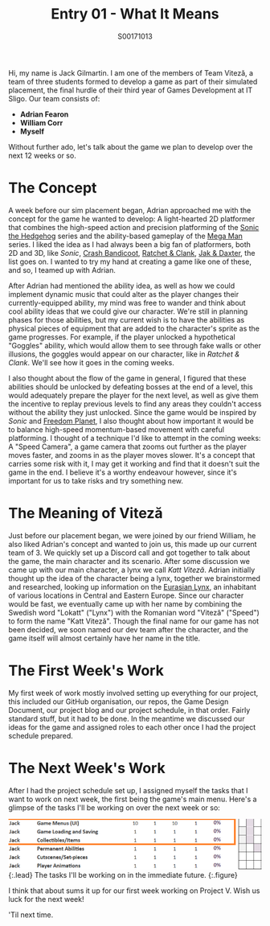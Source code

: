 ﻿---
layout: post
title: Entry 01 - What It Means
description: >
  My first blog post for _Project Viteză_, where I explain what it's all about.
author: S00171013
---

Hi, my name is Jack Gilmartin. I am one of the members of Team Viteză, a team of three students formed to develop a game as part of their simulated placement,
the final hurdle of their third year of Games Development at IT Sligo. Our team consists of:

*   **Adrian Fearon**
*   **William Corr**
*   **Myself**

Without further ado, let's talk about the game we plan to develop over the next 12 weeks or so.

# The Concept

A week before our sim placement began, Adrian approached me with the concept for the game he wanted to develop:
A light-hearted 2D platformer that combines the high-speed action and precision platforming of the [Sonic the Hedgehog](https://en.wikipedia.org/wiki/Sonic_the_Hedgehog) series and the ability-based gameplay of the [Mega Man](https://en.wikipedia.org/wiki/Mega_Man) series. 
I liked the idea as I had always been a big fan of platformers, both 2D and 3D, like _Sonic_, [Crash Bandicoot](https://en.wikipedia.org/wiki/Crash_Bandicoot), [Ratchet & Clank](https://en.wikipedia.org/wiki/Ratchet_%26_Clank), [Jak & Daxter](https://en.wikipedia.org/wiki/Jak_and_Daxter), the list goes on. 
I wanted to try my hand at creating a game like one of these, and so, I teamed up with Adrian.

After Adrian had mentioned the ability idea, as well as how we could implement dynamic music that could alter as the player changes their currently-equipped ability, my mind was free
to wander and think about cool ability ideas that we could give our character. We're still in planning phases for those abilities, but my current wish is to have the abilities as 
physical pieces of equipment that are added to the character's sprite as the game progresses. For example, if the player unlocked a hypothetical "Goggles" ability, which would allow them to see through
fake walls or other illusions, the goggles would appear on our character, like in _Ratchet & Clank_. We'll see how it goes in the coming weeks.

I also thought about the flow of the game in general, I figured that these abilities should be unlocked by defeating bosses at the end of a level, this would adequately prepare the player for the
next level, as well as give them the incentive to replay previous levels to find any areas they couldn't access without the ability they just unlocked. Since the game would be inspired by _Sonic_
and [Freedom Planet](https://en.wikipedia.org/wiki/Freedom_Planet), I also thought about how important it would be to balance high-speed momentum-based movement with careful platforming. I thought of a technique I'd like to attempt in the coming weeks:
A "Speed Camera", a game camera that zooms out further as the player moves faster, and zooms in as the player moves slower. It's a concept that carries some risk with it, I may get it working and find that it
doesn't suit the game in the end. I believe it's a worthy endeavour however, since it's important for us to take risks and try something new.

# The Meaning of Viteză

Just before our placement began, we were joined by our friend William, he also liked Adrian's concept and wanted to join us, this made up our current team of 3. We quickly set up a Discord call and got together
to talk about the game, the main character and its scenario. After some discussion we came up with our main character, a lynx we call _Katt Viteză_. Adrian initially thought up the idea of the character being a lynx,
together we brainstormed and researched, looking up information on the [Eurasian Lynx](https://en.wikipedia.org/wiki/Eurasian_lynx), an inhabitant of various locations in Central and Eastern Europe. Since our character would be fast, we eventually came up with her
name by combining the Swedish word "Lokatt" ("Lynx") with the Romanian word "Viteză" ("Speed") to form the name "Katt Viteză". Though the final name for our game has not been decided, we soon named our dev team after 
the character, and the game itself will almost certainly have her name in the title.

# The First Week's Work

My first week of work mostly involved setting up everything for our project, this included our GitHub organisation, our repos, the Game Design Document, our project blog and our project schedule, in that order. Fairly 
standard stuff, but it had to be done. In the meantime we discussed our ideas for the game and assigned roles to each other once I had the project schedule prepared. 

# The Next Week's Work

After I had the project schedule set up, I assigned myself the tasks that I want to work on next week, the first being the game's main menu. Here's a glimpse of the tasks I'll be working on over the next week or so:

![First Set of Tasks](/assets/img/post_images/jack_images/week-1-schedule-showcase.png){:.lead}
The tasks I'll be working on in the immediate future.
{:.figure}

I think that about sums it up for our first week working on Project V. Wish us luck for the next week!

'Til next time.